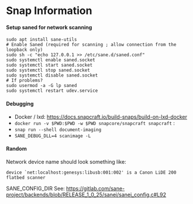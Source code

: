 Snap Information
================

#### Setup saned for network scanning
```
sudo apt install sane-utils
# Enable Saned (required for scanning ; allow connection from the loopback only)
sudo sh -c "echo 127.0.0.1 >> /etc/sane.d/saned.conf"
sudo systemctl enable saned.socket
sudo systemctl start saned.socket
sudo systemctl stop saned.socket
sudo systemctl disable saned.socket
# If problems?
sudo usermod -a -G lp saned
sudo systemctl restart udev.service
```

#### Debugging

- Docker / lxd: https://docs.snapcraft.io/build-snaps/build-on-lxd-docker
- `docker run -v $PWD:$PWD -w $PWD snapcore/snapcraft snapcraft` :
- `snap run --shell document-imaging`
- `SANE_DEBUG_DLL=4 scanimage -L`


#### Random

Network device name should look something like:
```
device `net:localhost:genesys:libusb:001:002' is a Canon LiDE 200 flatbed scanner
```

SANE_CONFIG_DIR
See: https://gitlab.com/sane-project/backends/blob/RELEASE_1_0_25/sanei/sanei_config.c#L92
